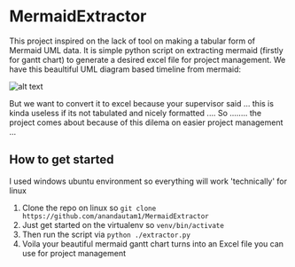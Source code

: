 # MermaidExtractor
This project inspired on the lack of tool on making a tabular form of Mermaid UML data.
It is simple python script on extracting mermaid (firstly for gantt chart) to generate a desired excel file for project management.
We have this beaultiful UML diagram based timeline from mermaid: 

![alt text](https://github.com/anandautam1/MermaidExtractor/tree/master/images/MermaidGantt.png)

But we want to convert it to excel because your supervisor said ... this is kinda useless if its not tabulated and nicely formatted .... 
So ........ the project comes about because of this dilema on easier project management ... 

## How to get started 
I used windows ubuntu environment so everything will work 'technically' for linux
1. Clone the repo on linux so `git clone https://github.com/anandautam1/MermaidExtractor`
2. Just get started on the virtualenv so `venv/bin/activate`
3. Then run the script via `python ./extractor.py`
4. Voila your beautiful mermaid gantt chart turns into an Excel file you can use for project management 

